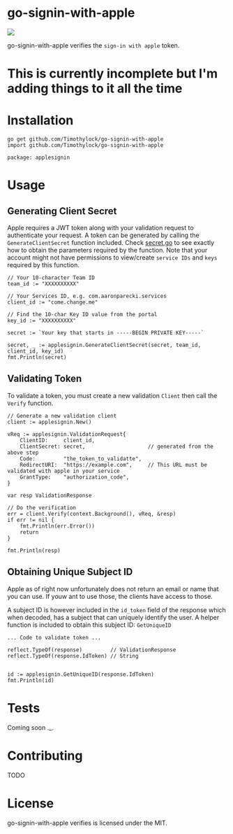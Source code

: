 go-signin-with-apple
======

![](https://img.shields.io/badge/golang-1.12-blue.svg?style=flat)

go-signin-with-apple verifies the `sign-in with apple` token.

# This is currently incomplete but I'm adding things to it all the time

# Installation
```
go get github.com/Timothylock/go-signin-with-apple
import github.com/Timothylock/go-signin-with-apple

package: applesignin
```

# Usage
## Generating Client Secret
Apple requires a JWT token along with your validation request to authenticate your request. A token can be generated by 
calling the `GenerateClientSecret` function included. Check [secret.go](secret.go) to see exactly how to obtain the 
parameters required by the function. Note that your account might not have permissions to view/create `service IDs` and 
`keys` required by this function. 

```
// Your 10-character Team ID
team_id := "XXXXXXXXXX"

// Your Services ID, e.g. com.aaronparecki.services
client_id := "come.change.me"

// Find the 10-char Key ID value from the portal
key_id := "XXXXXXXXXX"

secret := `Your key that starts in -----BEGIN PRIVATE KEY-----`

secret, _ := applesignin.GenerateClientSecret(secret, team_id, client_id, key_id)
fmt.Println(secret)
```

## Validating Token
To validate a token, you must create a new validation `Client` then call the `Verify` function.

```
// Generate a new validation client
client := applesignin.New()

vReq := applesignin.ValidationRequest{
	ClientID:     client_id,
	ClientSecret: secret,                    // generated from the above step
	Code:         "the_token_to_validatte",
	RedirectURI:  "https://example.com",     // This URL must be validated with apple in your service
	GrantType:    "authorization_code",
}

var resp ValidationResponse

// Do the verification
err = client.Verify(context.Background(), vReq, &resp)
if err != nil {
	fmt.Println(err.Error())
	return
}

fmt.Println(resp)

```

## Obtaining Unique Subject ID
Apple as of right now unfortunately does not return an email or name that you can use. If youw ant to use those, the 
clients have access to those.

A subject ID is however included in the `id_token` field of the response which when decoded, has a subject that can 
uniquely identify the user. A helper function is included to obtain this subject ID: `GetUniqueID`

```
... Code to validate token ...

reflect.TypeOf(response)         // ValidationResponse
reflect.TypeOf(response.IdToken) // String


id := applesignin.GetUniqueID(response.IdToken)
fmt.Println(id)
```

# Tests
Coming soon ._.

# Contributing
TODO

# License
go-signin-with-apple verifies is licensed under the MIT.
